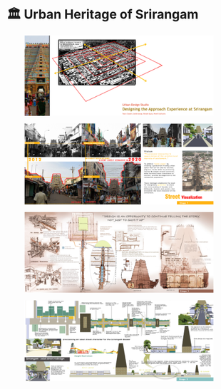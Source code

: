 # 🏛 Urban Heritage of Srirangam

<figure><img src="../../.gitbook/assets/ch_1 (2) (1).jpg" alt=""><figcaption></figcaption></figure>

<figure><img src="../../.gitbook/assets/ch_2 (1) (1).jpg" alt=""><figcaption></figcaption></figure>

<figure><img src="../../.gitbook/assets/ch_3 (1) (1).jpg" alt=""><figcaption></figcaption></figure>

<figure><img src="../../.gitbook/assets/ch_4 (1) (1).jpg" alt=""><figcaption></figcaption></figure>





